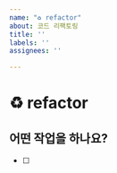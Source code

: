 ```yaml
---
name: "♻️ refactor"
about: 코드 리팩토링
title: ''
labels: ''
assignees: ''

---
```


# ♻️ refactor

## 어떤 작업을 하나요?
- [ ]

